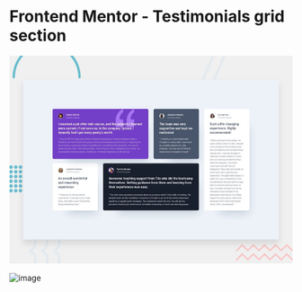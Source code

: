 # Frontend Mentor - Testimonials grid section

![Design preview for the Testimonials grid section coding challenge](./design/desktop-preview.jpg)

![image](https://github.com/irene-panis/fem-testimonials/assets/65985104/e68e7cf1-a950-490d-a0ab-1fc10341038c)
